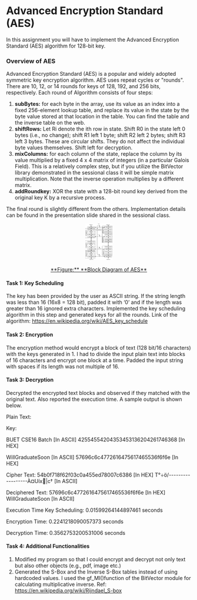 # Advanced Encryption Standard (AES)

In this assignment you will have to implement the Advanced Encryption Standard (AES) algorithm for 128-bit key.

### Overview of AES

Advanced Encryption Standard (AES) is a popular and widely adopted symmetric key encryption algorithm.
AES uses repeat cycles or "rounds". There are 10, 12, or 14 rounds for keys of 128, 192, and 256 bits, respectively.
Each round of Algorithm consists of four steps:

1. **subBytes:** for each byte in the array, use its value as an index into a fixed 256-element lookup table, and replace its value in the state by the byte value stored at that location in the table. You can find the table and the inverse table on the web.
2. **shiftRows:** Let Ri denote the ith row in state. Shift R0 in the state left 0 bytes (i.e., no change); shift R1 left 1 byte; shift R2 left 2 bytes; shift R3 left 3 bytes. These are circular shifts. They do not affect the individual byte values themselves. Shift left for decryption.
3. **mixColumns:** for each column of the state, replace the column by its value multiplied by a fixed 4 x 4 matrix of integers (in a particular Galois Field). This is a relatively complex step, but if you utilize the BitVector library demonstrated in the sessional class it will be simple matrix multiplication. Note that the inverse operation multiplies by a different matrix.
4. **addRoundkey:** XOR the state with a 128-bit round key derived from the original key K by a recursive process.

The final round is slightly different from the others. Implementation details can be found in the presentation slide shared in the sessional class.


<p align="center">
  <img src="https://github.com/Shukti042/Computer-Security/blob/master/AES/AES%20Block%20Diagram.png" style="zoom:10%;" />
</p>
<p align="center">
  <u>**Figure:** **Block Diagram of AES**</u>
</p>

											



#### Task 1: Key Scheduling

The key has been provided by the user as ASCII string. If the string length was less than 16 (16x8 = 128 bit), padded it with ‘0’ and if the length was greater than 16 ignored extra characters.
Implemented the key scheduling algorithm in this step and generated keys for all the rounds.
Link of the algorithm: https://en.wikipedia.org/wiki/AES_key_schedule

#### Task 2: Encryption 

The encryption method would encrypt a block of text (128 bit/16 characters) with the keys generated in 1. I had to divide the input plain text into blocks of 16 characters and encrypt one block at a time. Padded the input string with spaces if its length was not multiple of 16.

#### Task 3: Decryption

Decrypted the encrypted text blocks and observed if they matched with the original text. Also reported the execution time. A sample output is shown below. 

Plain Text: 

Key:

BUET CSE16 Batch [In ASCII] 42554554204353453136204261746368 [In HEX] 

WillGraduateSoon [In ASCII] 57696c6c4772616475617465536f6f6e [In HEX]

Cipher Text: 54b0f718f62f03c0a455ed78007c6386 [In HEX] T°÷ö/------------------À¤Uíx􀳦|c† [In ASCII]

Deciphered Text: 57696c6c4772616475617465536f6f6e [In HEX] WillGraduateSoon [In ASCII]

Execution Time Key Scheduling: 0.01599264144897461 seconds 

Encryption Time: 0.2241218090057373 seconds 

Decryption Time: 0.3562753200531006 seconds

#### Task 4: Additional Functionalities 

1. Modified my program so that I could encrypt and decrypt not only text but also other objects (e.g., pdf, image etc.)
2. Generated the S-Box and the Inverse S-Box tables instead of using hardcoded values. I used the gf_MI()function of the BitVector module for calculating multiplicative inverse.
Ref: https://en.wikipedia.org/wiki/Rijndael_S-box
